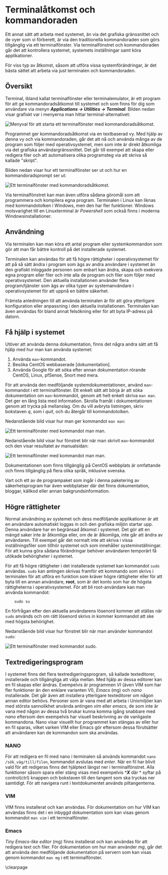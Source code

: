 # Terminalåtkomst och kommandoraden

Ett annat sätt att arbeta med systemet, än via det grafiska gränssnittet och de
vyer som vi förberett, är via den traditionella kommandoraden som görs tillgänglig
via ett terminalfönster. Via terminalfönstret och kommandoraden går det att
kontrollera systemet, systemets inställningar samt köra applikationer.

För viss typ av åtkomst, såsom att utföra vissa systemförändringar, är det
bästa sättet att arbeta via just terminalen och kommandoraden.

## Översikt

Terminal, ibland kallat terminalfönster eller terminalemulator, är ett program för att ge kommandoradsåtkomst
till systemet och som finns för dig som användare via menyn ***Applications -> Utilities -> Terminal***. Bilden
nedan visar grafiskt var i menyerna man hittar terminal-alternativet:

![Menyval för att starta ett terminalfönster med kommandoradsåtkomst.](images/terminal-start.png "Menyval för att starta ett terminalfönster.")

Programmet ger kommandoradsåtkomst via en textbaserad vy. Med hjälp av denna vy och via kommandoraden, går det
att nå och använda många av de program som följer med operativsystemet, men som inte är direkt åtkomliga
via det grafiska användargränssnittet. Det går till exempel att skapa eller redigera filer och att automatisera
olika programsteg via att skriva så kallade "skript".

Bilden nedan visar hur ett terminalfönster ser ut och hur en kommandoradsprompt ser ut:

![Ett terminalfönster med kommandoradsåtkomst.](images/terminal-pic1.png "Ett terminalfönster.")

Via terminalfönstret kan man även utföra sådana göromål som att programmera och kompilera egna program.
Terminalen i Linux kan liknas med kommandotolken i Windows, men den har fler funktioner. Windows motsvarighet till
en Linuxterminal är *Powershell* som också finns i moderna Windowsinstallationer.

## Användning

Via terminalen kan man köra ett antal program eller systemkommandon som gör att man
får bättre kontroll på det installerade systemet.

Terminalen kan användas för att få högre rättigheter i operativsystemet för att på så sätt
ändra i program som ägs av andra användare i systemet än den grafiskt inloggade personen som
enbart kan ändra, skapa och exekvera egna program eller filer och inte alla de program och
filer som följer med operativsystemet. Den aktuella installationen använder flera
program/tjänster som ägs av olika typer av systemanvändare i operativsystemet för att
uppnå en bättre säkerhet.

Främsta anledningen till att använda terminalen är för att göra ytterligare konfiguration eller
anpassning i den aktuella installationen. Terminalen kan även användas för bland annat felsökning
eller för att byta IP-adress på datorn.

## Få hjälp i systemet
Utöver att använda denna dokumentation, finns det några andra sätt att få hjälp med hur man kan använda systemet:

1. Använda ```man```-kommandot.
2. Besöka CentOS webbaserade [dokumentation].
3. Använda Google för att söka efter annan dokumentation rörande CentOS, Linux, pfSense, Snort med mera.

För att använda den medföljande systemdokumentationen, använd ```man```-kommandot i ett terminalfönster. Ett enkelt sätt att börja är
att söka dokumentation om ```man```-kommandot, genom att helt enkelt skriva ```man man```. Det ger en lång
lista med information. Skrolla framåt i dokumentationen genom att trycka på mellanslag. Om du vill avbryta listningen,
skriv bokstaven *q*, som i *quit*, och du återgår till kommandotolken.

Nedanstående bild visar hur man ger kommandot ```man man```:

![Ett terminalfönster med kommandot man man.](images/terminal-man_man.png "Ett terminalfönster med kommandot man man.")

Nedanstående bild visar hur fönstret blir när man skrivit ```man```-kommandot och den visar resultatet av manualsidan:

![Ett terminalfönster med kommandot man man.](images/terminal-man_man-pic2.png "Ett terminalfönster med kommandot man man.")

Dokumentationen som finns tillgänglig på CentOS webbplats är omfattande och finns tillgänglig på flera olika språk, inklusive svenska.

Vart och ett av de programpaket som ingår i denna paketering av säkerhetsprogram har även webbplatser där det finns
dokumentation, bloggar, källkod eller annan bakgrundsinformation.

## Högre rättigheter
Normal användning av systemet och dess medföljande applikationer är att en användare automatiskt loggas in och den grafiska miljön startar upp. Denna användare har en begränsad åtkomst i systemet. Det gör att en mängd saker inte är åtkomliga eller, om de är åtkomliga, inte går att ändra av användaren. Till exempel går det normalt inte att skriva i vissa inställningsfiler som tillhör systemet och som innehåller systeminställningar. För att kunna göra sådana förändringar behöver användaren temporärt få utökade behörigheter i systemet.

För att få högre rättigheter i det installerade systemet kan kommandot ```sudo``` användas. ```sudo``` kan antingen skrivas framför ett kommando som skrivs i terminalen för att utföra en funktion som
kräver högre rättigheter eller för att byta till en annan användare, **root**, som är det konto
som har de högsta rättigheterna i operativsystemet. För att bli root-användare kan man använda kommandot:

```
    sudo su
```

En förfrågan efter den aktuella användarens lösenord kommer att ställas när ```sudo``` används och om rätt
lösenord skrivs in kommer kommandot att ske med högsta behörighet.

Nedanstående bild visar hur fönstret blir när man använder kommandot ```sudo```:

![Ett terminalfönster med kommandot sudo.](images/terminal-sudo-pic1.png "Ett terminalfönster med kommandot sudo.")



## Textredigeringsprogram

I systemet finns det flera textredigeringsprogram, så kallade texteditorer, installerade och tillgängliga att välja mellan. Med hjälp av dessa editorer kan en fil skapas eller ändras. Exempelvis är programmen *VI* (även VIM som har fler funktioner än den enklare varianten VI), *Emacs* (mg) och *nano* installerade. Det går även att installera ytterligare texteditorer om någon annan editor behövs.
Personer som är vana med att arbeta i Unixmiljöer kan med största sannolikhet använda antingen *vim* eller *emacs*, de som inte är vana med någon av dessa två brukar kunna komma igång snabbare med *nano* eftersom den exempelvis har visuell beskrivning av de vanligaste kommandona. Nano visar visuellt hur programmet kan stängas av eller hur en fil sparas, vilket varken VIM eller Emacs gör eftersom dessa förutsätter att användaren kan de kommandon som ska användas.

### NANO
För att redigera en fil med nano i terminalen så används kommandot ```nano /sök_väg/till/filen```, kommandot avslutas med *enter*. När en fil har blivit vald för att redigeras finns det hjälptext längst ner i terminalfönstret. Alla funktioner såsom spara eller stäng visas med exempelvis ***^X*** där **^** syftar på control(ctrl) knappen och bokstaven till den tangent som ska tryckas ner samtidigt. För att navigera runt i textdokumentet används piltangenterna.

### VIM
VIM finns installerat och kan användas. För dokumentation om hur VIM kan användas finns det i en inbyggd dokumentation som kan visas genom kommandot ```man vim``` i ett terminalfönster.

### Emacs
*Tiny Emacs-like editor* (mg) finns installerat och kan användas för att redigera text och filer. För dokumentation om hur man använder *mg*, går det att använda den medföljande dokumentation på servern som kan visas genom kommandot ```man mg``` i ett terminalfönster.

\clearpage
